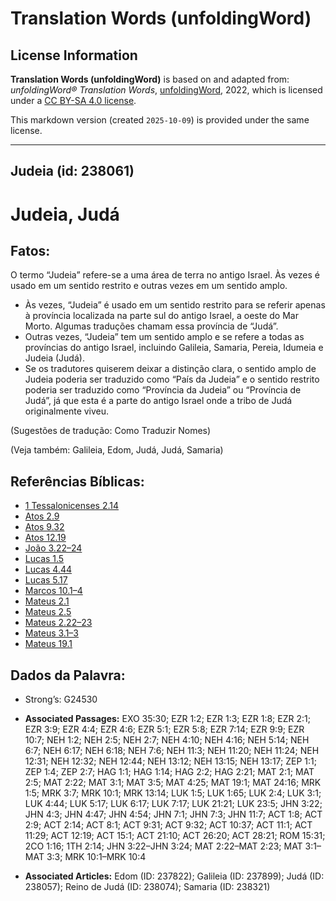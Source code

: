 # Translation Words (unfoldingWord)

## License Information

**Translation Words (unfoldingWord)** is based on and adapted from: _unfoldingWord® Translation Words_, [unfoldingWord](https://unfoldingword.org/utw), 2022, which is licensed under a [CC BY-SA 4.0 license](https://creativecommons.org/licenses/by-sa/4.0/legalcode.en).

This markdown version (created `2025-10-09`) is provided under the same license.



--------------------------------

## Judeia (id: 238061)

Judeia, Judá
============

Fatos:
------

O termo “Judeia” refere\-se a uma área de terra no antigo Israel. Às vezes é usado em um sentido restrito e outras vezes em um sentido amplo.

* Às vezes, “Judeia” é usado em um sentido restrito para se referir apenas à província localizada na parte sul do antigo Israel, a oeste do Mar Morto. Algumas traduções chamam essa província de “Judá”.
* Outras vezes, “Judeia” tem um sentido amplo e se refere a todas as províncias do antigo Israel, incluindo Galileia, Samaria, Pereia, Idumeia e Judeia (Judá).
* Se os tradutores quiserem deixar a distinção clara, o sentido amplo de Judeia poderia ser traduzido como “País da Judeia” e o sentido restrito poderia ser traduzido como “Província da Judeia” ou “Província de Judá”, já que esta é a parte do antigo Israel onde a tribo de Judá originalmente viveu.

(Sugestões de tradução: Como Traduzir Nomes)

(Veja também: Galileia, Edom, Judá, Judá, Samaria)

Referências Bíblicas:
---------------------

* [1 Tessalonicenses 2\.14](https://ref.ly/1Thess2:14)
* [Atos 2\.9](https://ref.ly/Acts2:9)
* [Atos 9\.32](https://ref.ly/Acts9:32)
* [Atos 12\.19](https://ref.ly/Acts12:19)
* [João 3\.22–24](https://ref.ly/John3:22-John3:24)
* [Lucas 1\.5](https://ref.ly/Luke1:5)
* [Lucas 4\.44](https://ref.ly/Luke4:44)
* [Lucas 5\.17](https://ref.ly/Luke5:17)
* [Marcos 10\.1–4](https://ref.ly/Mark10:1-Mark10:4)
* [Mateus 2\.1](https://ref.ly/Matt2:1)
* [Mateus 2\.5](https://ref.ly/Matt2:5)
* [Mateus 2\.22–23](https://ref.ly/Matt2:22-Matt2:23)
* [Mateus 3\.1–3](https://ref.ly/Matt3:1-Matt3:3)
* [Mateus 19\.1](https://ref.ly/Matt19:1)

Dados da Palavra:
-----------------

* Strong’s: G24530

* **Associated Passages:** EXO 35:30; EZR 1:2; EZR 1:3; EZR 1:8; EZR 2:1; EZR 3:9; EZR 4:4; EZR 4:6; EZR 5:1; EZR 5:8; EZR 7:14; EZR 9:9; EZR 10:7; NEH 1:2; NEH 2:5; NEH 2:7; NEH 4:10; NEH 4:16; NEH 5:14; NEH 6:7; NEH 6:17; NEH 6:18; NEH 7:6; NEH 11:3; NEH 11:20; NEH 11:24; NEH 12:31; NEH 12:32; NEH 12:44; NEH 13:12; NEH 13:15; NEH 13:17; ZEP 1:1; ZEP 1:4; ZEP 2:7; HAG 1:1; HAG 1:14; HAG 2:2; HAG 2:21; MAT 2:1; MAT 2:5; MAT 2:22; MAT 3:1; MAT 3:5; MAT 4:25; MAT 19:1; MAT 24:16; MRK 1:5; MRK 3:7; MRK 10:1; MRK 13:14; LUK 1:5; LUK 1:65; LUK 2:4; LUK 3:1; LUK 4:44; LUK 5:17; LUK 6:17; LUK 7:17; LUK 21:21; LUK 23:5; JHN 3:22; JHN 4:3; JHN 4:47; JHN 4:54; JHN 7:1; JHN 7:3; JHN 11:7; ACT 1:8; ACT 2:9; ACT 2:14; ACT 8:1; ACT 9:31; ACT 9:32; ACT 10:37; ACT 11:1; ACT 11:29; ACT 12:19; ACT 15:1; ACT 21:10; ACT 26:20; ACT 28:21; ROM 15:31; 2CO 1:16; 1TH 2:14; JHN 3:22–JHN 3:24; MAT 2:22–MAT 2:23; MAT 3:1–MAT 3:3; MRK 10:1–MRK 10:4
* **Associated Articles:** Edom (ID: 237822); Galileia (ID: 237899); Judá (ID: 238057); Reino de Judá (ID: 238074); Samaria (ID: 238321)

